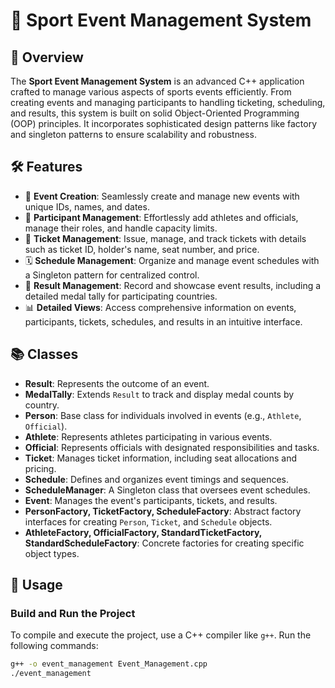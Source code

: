 # 🎉 Sport Event Management System

## 🌟 Overview
The **Sport Event Management System** is an advanced C++ application crafted to manage various aspects of sports events efficiently. From creating events and managing participants to handling ticketing, scheduling, and results, this system is built on solid Object-Oriented Programming (OOP) principles. It incorporates sophisticated design patterns like factory and singleton patterns to ensure scalability and robustness.

## 🛠️ Features
- 🎉 **Event Creation**: Seamlessly create and manage new events with unique IDs, names, and dates.
- 👥 **Participant Management**: Effortlessly add athletes and officials, manage their roles, and handle capacity limits.
- 🎫 **Ticket Management**: Issue, manage, and track tickets with details such as ticket ID, holder's name, seat number, and price.
- 🗓️ **Schedule Management**: Organize and manage event schedules with a Singleton pattern for centralized control.
- 🏅 **Result Management**: Record and showcase event results, including a detailed medal tally for participating countries.
- 📊 **Detailed Views**: Access comprehensive information on events, participants, tickets, schedules, and results in an intuitive interface.

## 📚 Classes
- **Result**: Represents the outcome of an event.
- **MedalTally**: Extends `Result` to track and display medal counts by country.
- **Person**: Base class for individuals involved in events (e.g., `Athlete`, `Official`).
- **Athlete**: Represents athletes participating in various events.
- **Official**: Represents officials with designated responsibilities and tasks.
- **Ticket**: Manages ticket information, including seat allocations and pricing.
- **Schedule**: Defines and organizes event timings and sequences.
- **ScheduleManager**: A Singleton class that oversees event schedules.
- **Event**: Manages the event's participants, tickets, and results.
- **PersonFactory, TicketFactory, ScheduleFactory**: Abstract factory interfaces for creating `Person`, `Ticket`, and `Schedule` objects.
- **AthleteFactory, OfficialFactory, StandardTicketFactory, StandardScheduleFactory**: Concrete factories for creating specific object types.

## 🚀 Usage

### Build and Run the Project
To compile and execute the project, use a C++ compiler like `g++`. Run the following commands:
```bash
g++ -o event_management Event_Management.cpp
./event_management
